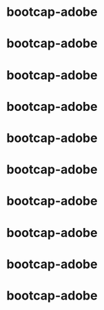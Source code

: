 # bootcap-adobe
# bootcap-adobe
# bootcap-adobe
# bootcap-adobe
# bootcap-adobe
# bootcap-adobe
# bootcap-adobe
# bootcap-adobe
# bootcap-adobe
# bootcap-adobe
